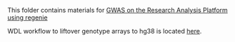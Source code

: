 This folder contains materials for [GWAS on the Research Analysis Platform using regenie](https://community.dnanexus.com/s/question/0D5t000003QwakWCAR/webinar-nov-2-gwas-on-the-research-analysis-platform-using-regenie)


WDL workflow to liftover genotype arrays to hg38 is located [here](https://github.com/dnanexus-rnd/liftover_plink_beds).

